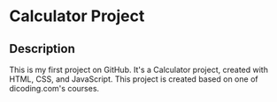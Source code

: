 # Calculator Project

## Description
This is my first project on GitHub. It's a Calculator project, created with HTML, CSS, and JavaScript. This project is created based on one of dicoding.com's courses.
